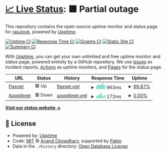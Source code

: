 # [📈 Live Status](https://demo.upptime.js.org): <!--live status--> **🟧 Partial outage**

This repository contains the open-source uptime monitor and status page for [rasulovk](sigmacis.github.io), powered by [Upptime](https://github.com/upptime/upptime).

[![Uptime CI](https://github.com/rasulovk/UpT-mon/workflows/Uptime%20CI/badge.svg)](https://github.com/rasulovk/UpT-mon/actions?query=workflow%3A%22Uptime+CI%22)
[![Response Time CI](https://github.com/rasulovk/UpT-mon/workflows/Response%20Time%20CI/badge.svg)](https://github.com/rasulovk/UpT-mon/actions?query=workflow%3A%22Response+Time+CI%22)
[![Graphs CI](https://github.com/rasulovk/UpT-mon/workflows/Graphs%20CI/badge.svg)](https://github.com/rasulovk/UpT-mon/actions?query=workflow%3A%22Graphs+CI%22)
[![Static Site CI](https://github.com/rasulovk/UpT-mon/workflows/Static%20Site%20CI/badge.svg)](https://github.com/rasulovk/UpT-mon/actions?query=workflow%3A%22Static+Site+CI%22)
[![Summary CI](https://github.com/rasulovk/UpT-mon/workflows/Summary%20CI/badge.svg)](https://github.com/rasulovk/UpT-mon/actions?query=workflow%3A%22Summary+CI%22)

With [Upptime](https://upptime.js.org), you can get your own unlimited and free uptime monitor and status page, powered entirely by a GitHub repository. We use [Issues](https://github.com/rasulovk/UpT-mon/issues) as incident reports, [Actions](https://github.com/rasulovk/UpT-mon/actions) as uptime monitors, and [Pages](https://demo.upptime.js.org) for the status page.

<!--start: status pages-->
<!-- This summary is generated by Upptime (https://github.com/upptime/upptime) -->
<!-- Do not edit this manually, your changes will be overwritten -->
<!-- prettier-ignore -->
| URL | Status | History | Response Time | Uptime |
| --- | ------ | ------- | ------------- | ------ |
| <img alt="" src="https://icons.duckduckgo.com/ip3/flexnet.az.ico" height="13"> [Flexnet](https://flexnet.az) | 🟩 Up | [flexnet.yml](https://github.com/rasulovk/UpT-mon/commits/HEAD/history/flexnet.yml) | <details><summary><img alt="Response time graph" src="./graphs/flexnet/response-time-week.png" height="20"> 963ms</summary><br><a href="https://rasulovk.github.io/UpT-mon/history/flexnet"><img alt="Response time 673" src="https://img.shields.io/endpoint?url=https%3A%2F%2Fraw.githubusercontent.com%2Frasulovk%2FUpT-mon%2FHEAD%2Fapi%2Fflexnet%2Fresponse-time.json"></a><br><a href="https://rasulovk.github.io/UpT-mon/history/flexnet"><img alt="24-hour response time 909" src="https://img.shields.io/endpoint?url=https%3A%2F%2Fraw.githubusercontent.com%2Frasulovk%2FUpT-mon%2FHEAD%2Fapi%2Fflexnet%2Fresponse-time-day.json"></a><br><a href="https://rasulovk.github.io/UpT-mon/history/flexnet"><img alt="7-day response time 963" src="https://img.shields.io/endpoint?url=https%3A%2F%2Fraw.githubusercontent.com%2Frasulovk%2FUpT-mon%2FHEAD%2Fapi%2Fflexnet%2Fresponse-time-week.json"></a><br><a href="https://rasulovk.github.io/UpT-mon/history/flexnet"><img alt="30-day response time 1070" src="https://img.shields.io/endpoint?url=https%3A%2F%2Fraw.githubusercontent.com%2Frasulovk%2FUpT-mon%2FHEAD%2Fapi%2Fflexnet%2Fresponse-time-month.json"></a><br><a href="https://rasulovk.github.io/UpT-mon/history/flexnet"><img alt="1-year response time 673" src="https://img.shields.io/endpoint?url=https%3A%2F%2Fraw.githubusercontent.com%2Frasulovk%2FUpT-mon%2FHEAD%2Fapi%2Fflexnet%2Fresponse-time-year.json"></a></details> | <details><summary><a href="https://rasulovk.github.io/UpT-mon/history/flexnet">99.87%</a></summary><a href="https://rasulovk.github.io/UpT-mon/history/flexnet"><img alt="All-time uptime 96.33%" src="https://img.shields.io/endpoint?url=https%3A%2F%2Fraw.githubusercontent.com%2Frasulovk%2FUpT-mon%2FHEAD%2Fapi%2Fflexnet%2Fuptime.json"></a><br><a href="https://rasulovk.github.io/UpT-mon/history/flexnet"><img alt="24-hour uptime 99.07%" src="https://img.shields.io/endpoint?url=https%3A%2F%2Fraw.githubusercontent.com%2Frasulovk%2FUpT-mon%2FHEAD%2Fapi%2Fflexnet%2Fuptime-day.json"></a><br><a href="https://rasulovk.github.io/UpT-mon/history/flexnet"><img alt="7-day uptime 99.87%" src="https://img.shields.io/endpoint?url=https%3A%2F%2Fraw.githubusercontent.com%2Frasulovk%2FUpT-mon%2FHEAD%2Fapi%2Fflexnet%2Fuptime-week.json"></a><br><a href="https://rasulovk.github.io/UpT-mon/history/flexnet"><img alt="30-day uptime 99.97%" src="https://img.shields.io/endpoint?url=https%3A%2F%2Fraw.githubusercontent.com%2Frasulovk%2FUpT-mon%2FHEAD%2Fapi%2Fflexnet%2Fuptime-month.json"></a><br><a href="https://rasulovk.github.io/UpT-mon/history/flexnet"><img alt="1-year uptime 96.33%" src="https://img.shields.io/endpoint?url=https%3A%2F%2Fraw.githubusercontent.com%2Frasulovk%2FUpT-mon%2FHEAD%2Fapi%2Fflexnet%2Fuptime-year.json"></a></details>
| <img alt="" src="https://icons.duckduckgo.com/ip3/azoptiknet.az.ico" height="13"> [Azoptiknet](https://azoptiknet.az/) | 🟥 Down | [azoptiknet.yml](https://github.com/rasulovk/UpT-mon/commits/HEAD/history/azoptiknet.yml) | <details><summary><img alt="Response time graph" src="./graphs/azoptiknet/response-time-week.png" height="20"> 172ms</summary><br><a href="https://rasulovk.github.io/UpT-mon/history/azoptiknet"><img alt="Response time 170" src="https://img.shields.io/endpoint?url=https%3A%2F%2Fraw.githubusercontent.com%2Frasulovk%2FUpT-mon%2FHEAD%2Fapi%2Fazoptiknet%2Fresponse-time.json"></a><br><a href="https://rasulovk.github.io/UpT-mon/history/azoptiknet"><img alt="24-hour response time 176" src="https://img.shields.io/endpoint?url=https%3A%2F%2Fraw.githubusercontent.com%2Frasulovk%2FUpT-mon%2FHEAD%2Fapi%2Fazoptiknet%2Fresponse-time-day.json"></a><br><a href="https://rasulovk.github.io/UpT-mon/history/azoptiknet"><img alt="7-day response time 172" src="https://img.shields.io/endpoint?url=https%3A%2F%2Fraw.githubusercontent.com%2Frasulovk%2FUpT-mon%2FHEAD%2Fapi%2Fazoptiknet%2Fresponse-time-week.json"></a><br><a href="https://rasulovk.github.io/UpT-mon/history/azoptiknet"><img alt="30-day response time 201" src="https://img.shields.io/endpoint?url=https%3A%2F%2Fraw.githubusercontent.com%2Frasulovk%2FUpT-mon%2FHEAD%2Fapi%2Fazoptiknet%2Fresponse-time-month.json"></a><br><a href="https://rasulovk.github.io/UpT-mon/history/azoptiknet"><img alt="1-year response time 170" src="https://img.shields.io/endpoint?url=https%3A%2F%2Fraw.githubusercontent.com%2Frasulovk%2FUpT-mon%2FHEAD%2Fapi%2Fazoptiknet%2Fresponse-time-year.json"></a></details> | <details><summary><a href="https://rasulovk.github.io/UpT-mon/history/azoptiknet">0.00%</a></summary><a href="https://rasulovk.github.io/UpT-mon/history/azoptiknet"><img alt="All-time uptime 0.00%" src="https://img.shields.io/endpoint?url=https%3A%2F%2Fraw.githubusercontent.com%2Frasulovk%2FUpT-mon%2FHEAD%2Fapi%2Fazoptiknet%2Fuptime.json"></a><br><a href="https://rasulovk.github.io/UpT-mon/history/azoptiknet"><img alt="24-hour uptime 0.00%" src="https://img.shields.io/endpoint?url=https%3A%2F%2Fraw.githubusercontent.com%2Frasulovk%2FUpT-mon%2FHEAD%2Fapi%2Fazoptiknet%2Fuptime-day.json"></a><br><a href="https://rasulovk.github.io/UpT-mon/history/azoptiknet"><img alt="7-day uptime 0.00%" src="https://img.shields.io/endpoint?url=https%3A%2F%2Fraw.githubusercontent.com%2Frasulovk%2FUpT-mon%2FHEAD%2Fapi%2Fazoptiknet%2Fuptime-week.json"></a><br><a href="https://rasulovk.github.io/UpT-mon/history/azoptiknet"><img alt="30-day uptime 0.00%" src="https://img.shields.io/endpoint?url=https%3A%2F%2Fraw.githubusercontent.com%2Frasulovk%2FUpT-mon%2FHEAD%2Fapi%2Fazoptiknet%2Fuptime-month.json"></a><br><a href="https://rasulovk.github.io/UpT-mon/history/azoptiknet"><img alt="1-year uptime 0.00%" src="https://img.shields.io/endpoint?url=https%3A%2F%2Fraw.githubusercontent.com%2Frasulovk%2FUpT-mon%2FHEAD%2Fapi%2Fazoptiknet%2Fuptime-year.json"></a></details>

<!--end: status pages-->

[**Visit our status website →**](https://demo.upptime.js.org)

## 📄 License

- Powered by: [Upptime](https://github.com/upptime/upptime)
- Code: [MIT](./LICENSE) © [Anand Chowdhary](https://anandchowdhary.com), supported by [Pabio](https://pabio.com)
- Data in the `./history` directory: [Open Database License](https://opendatacommons.org/licenses/odbl/1-0/)
